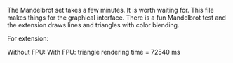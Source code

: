 The Mandelbrot set takes a few minutes. It is worth waiting for. This file makes things for the graphical interface. There is a fun Mandelbrot test and the extension draws lines and triangles with color blending.

For extension: 

Without FPU: 
With FPU: triangle rendering time = 72540 ms
